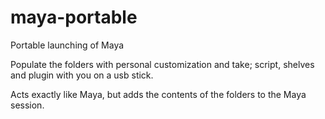 # maya-portable
Portable launching of Maya

Populate the folders with personal customization and take; script, shelves and plugin with you on a usb stick.

Acts exactly like Maya, but adds the contents of the folders to the Maya session.
